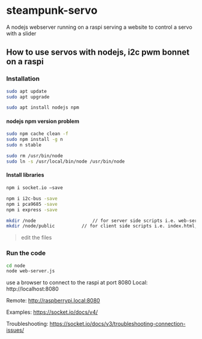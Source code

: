 # steampunk-servo
A nodejs webserver running on a raspi serving a website to control a servo with a slider

## How to use servos with nodejs, i2c pwm bonnet on a raspi

### Installation
```sh
sudo apt update
sudo apt upgrade

sudo apt install nodejs npm
```
#### nodejs npm version problem
```sh
sudo npm cache clean -f
sudo npm install -g n
sudo n stable

sudo rm /usr/bin/node
sudo ln -s /usr/local/bin/node /usr/bin/node
```
#### Install libraries
```sh
npm i socket.io –save

npm i i2c-bus -save
npm i pca9685 -save
npm i express -save

mkdir /node					    // for server side scripts i.e. web-servo.js
mkdir /node/public			// for client side scripts i.e. index.html, servo.css, servo.js
```

> edit the files
### Run the code
```sh
cd node
node web-server.js
```
use a browser to connect to the raspi at port 8080
Local:
http://localhost:8080

Remote:
http://raspberrypi.local:8080

Examples:
https://socket.io/docs/v4/

Troubleshooting:
https://socket.io/docs/v3/troubleshooting-connection-issues/
